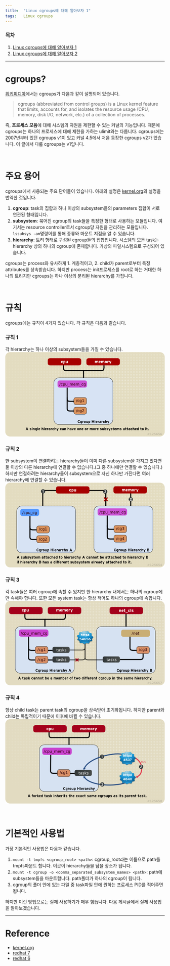 ```yaml
---
title:  "Linux cgroups에 대해 알아보자 1"
tags:	Linux cgroups
---
```


### 목차
1. <a href="/category/삽질/cgroups-1/">Linux cgroups에 대해 알아보자 1</a>
1. <a href="/category/삽질/cgroups-2/">Linux cgroups에 대해 알아보자 2</a>

----

# cgroups?
[위키피디아](https://en.wikipedia.org/wiki/Cgroups)에서는 cgroups가 다음과 같이 설명되어 있습니다.

> cgroups (abbreviated from control groups) is a Linux kernel feature that limits, accounts for, and isolates the resource usage (CPU, memory, disk I/O, network, etc.) of a collection of processes. 

즉, **프로세스 모음**에 대해 시스템의 자원을 제한할 수 있는 커널의 기능입니다. 때문에 cgroups는 하나의 프로세스에 대해 제한을 가하는 ulimit와는 다릅니다. cgroups에는 2007년부터 있던 cgroups v1이 있고 커널 4.5에서 처음 등장한 cgroups v2가 있습니다. 이 글에서 다룰 cgroups는 v1입니다.

<br>

# 주요 용어
cgroups에서 사용되는 주요 단어들이 있습니다. 아래의 설명은 [kernel.org](https://www.kernel.org/doc/Documentation/cgroup-v1/cgroups.txt)의 설명을 번역한 것입니다.
1. **cgroup**: task의 집합과 하나 이상의 subsystem들의 parameters 집합이 서로 연관된 형태입니다.
1. **subsystem**: 묶어진 cgroup의 task들을 특정한 형태로 사용하는 모듈입니다. 여기서는 resource controller로서 cgroup당 자원을 관리하는 모듈입니다. `lssubsys -am`명령어를 통해 종류와 마운트 지점을 알 수 있습니다.
1. **hierarchy**: 트리 형태로 구성된 cgroup들의 집합입니다. 시스템의 모든 task는 hierarchy 상의 하나의 cgroup에 존재합니다. 가상의 파일시스템으로 구성되어 있습니다.

cgroups는 process와 유사하게 1. 계층적이고, 2. child가 parent로부터 특정 attributes를 상속받습니다. 하지만 process는 init프로세스를 root로 하는 거대한 하나의 트리지만 cgroups는 하나 이상의 분리된 hierarchy를 가집니다.

<br>

# 규칙
cgroups에는 규칙이 4가지 있습니다. 각 규칙은 다음과 같습니다.

### 규칙 1
각 hierarchy는 하나 이상의 subsystem들을 가질 수 있습니다. 
<img src="/assets/images/cgroups-1/image1.png" title="Rule 1">

### 규칙 2
한 subsystem이 연결하려는 hierarchy들이 이미 다른 subsystem을 가지고 있다면 둘 이상의 다른 hierarchy에 연결할 수 없습니다.(그 중 하나에만 연결할 수 있습니다.) 하지만 연결하려는 hierarchy들이 subsystem으로 자신 하나만 가진다면 여러 hierarchy에 연결할 수 있습니다.
<img src="/assets/images/cgroups-1/image2.png" title="Rule 2">

### 규칙 3
각 task들은 여러 cgroup에 속할 수 있지만 한 hierarchy 내에서는 하나의 cgroup에만 속해야 합니다. 또한 모든 system task는 항상 적어도 하나의 cgroup에 속합니다.
<img src="/assets/images/cgroups-1/image3.png" title="Rule 3">

### 규칙 4
항상 child task는 parent task의 cgroup을 상속받아 초기화됩니다. 하지만 parent와 child는 독립적이기 때문에 이후에 바뀔 수 있습니다.
<img src="/assets/images/cgroups-1/image4.png" title="Rule 4">

<br>

# 기본적인 사용법
가장 기본적인 사용법은 다음과 같습니다.
1. `mount -t tmpfs <cgroup_root> <path>`: cgroup_root라는 이름으로 path를 tmpfs마운트 합니다. 이곳이 hierarchy들을 담을 장소가 됩니다.
1. `mount -t cgroup -o <comma_separated_subsystem_names> <path>`: path에 subsystem들을 마운트합니다. path폴더가 하나의 cgroup이 됩니다.
1. cgroup의 폴더 안에 있는 파일 중 task파일 안에 원하는 프로세스 PID를 적어주면 됩니다.

하지만 이런 방법으로는 실제 사용하기가 매우 힘듭니다. 다음 게시글에서 실제 사용법을 알아보겠습니다.

--------
# Reference
- [kernel.org](https://www.kernel.org/doc/Documentation/cgroup-v1/cgroups.txt)
- [redhat 7](https://access.redhat.com/documentation/en-us/red_hat_enterprise_linux/7/html/resource_management_guide/index)
- [redhat 6](https://access.redhat.com/documentation/en-us/red_hat_enterprise_linux/6/html/resource_management_guide/index)
